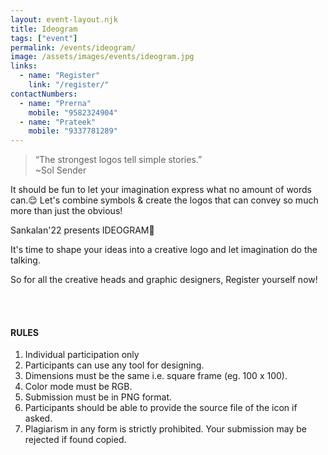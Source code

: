```yaml
---
layout: event-layout.njk
title: Ideogram
tags: ["event"]
permalink: /events/ideogram/
image: /assets/images/events/ideogram.jpg
links:
  - name: "Register"
    link: "/register/"
contactNumbers:
  - name: "Prerna"
    mobile: "9582324904"
  - name: "Prateek"
    mobile: "9337781289"
---
```



>“The strongest logos tell simple stories.”
<br/>~Sol Sender

It should be fun to let your imagination express what no amount of words can.😌
Let's combine symbols & create the logos that can convey so much more than just the obvious!

Sankalan'22 presents IDEOGRAM🥳

It's time to shape your ideas into a creative logo and let imagination do the talking.

So for all the creative heads and graphic designers, Register yourself now!

</br>
</br>

#### RULES

1. Individual participation only 
2. Participants can use any tool for designing.
3. Dimensions must be the same i.e. square frame (eg. 100 x 100).
4. Color mode must be RGB.
5. Submission must be in PNG format.
6. Participants should be able to provide the source file of the icon if asked.
7. Plagiarism in any form is strictly prohibited. Your submission may be rejected if found copied.

